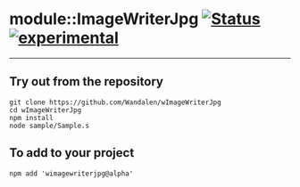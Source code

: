 
# module::ImageWriterJpg  [![Status](https://github.com/Wandalen/wImageWriterJpg/workflows/publish/badge.svg)](https://github.com/Wandalen/wImageWriterJpg/actions?query=workflow%3Apublish) [![experimental](https://img.shields.io/badge/stability-experimental-orange.svg)](https://github.com/emersion/stability-badges#experimental)

___

## Try out from the repository
```
git clone https://github.com/Wandalen/wImageWriterJpg
cd wImageWriterJpg
npm install
node sample/Sample.s
```

## To add to your project
```
npm add 'wimagewriterjpg@alpha'
```




